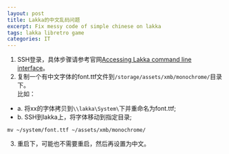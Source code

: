 ```yaml
---
layout: post
title: Lakka的中文乱码问题
excerpt: Fix messy code of simple chinese on lakka
tags: lakka libretro game
categories: IT
---
```


1. SSH登录，具体步骤请参考官网[Accessing Lakka command line interface](http://www.lakka.tv/doc/Accessing-Lakka-command-line-interface/ "Accessing Lakka command line interface")。
2. 复制一个有中文字体的font.ttf文件到`/storage/assets/xmb/monochrome/`目录下。  
比如：
 - a. 将xx的字体拷贝到`\\lakka\System\`下并重命名为font.ttf;
 - b. SSH到lakka上，将字体移动到指定目录;
```
mv ~/system/font.ttf ~/assets/xmb/monochrome/
```
3. 重启下，可能也不需要重启，然后再设置为中文。


